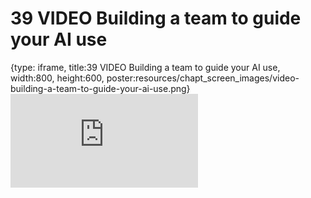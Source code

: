 # 39 VIDEO Building a team to guide your AI use
 
{type: iframe, title:39 VIDEO Building a team to guide your AI use, width:800, height:600, poster:resources/chapt_screen_images/video-building-a-team-to-guide-your-ai-use.png}
![](https://hutchdatascience.org/AI_for_Decision_Makers/no_toc/video-building-a-team-to-guide-your-ai-use.html)
 

 
